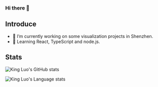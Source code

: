 ### Hi there 👋


## Introduce
- 🔭 I’m currently working on some visualization projects in Shenzhen.
- 🌱 Learning React, TypeScript and node.js.

## Stats

![King Luo's GitHub stats](https://github-readme-stats.vercel.app/api?username=xyyxlq&show_icons=true&theme=solarized-light)
<!-- &icon_color=0366d6&text_color=24292e&bg_color=ffffff&hide_title=false) -->

![King Luo's Language stats](https://github-readme-stats.vercel.app/api/top-langs/?username=xyyxlq&layout=compact)


<!--

**xyyxlq/xyyxlq** is a ✨ _special_ ✨ repository because its `README.md` (this file) appears on your GitHub profile.

Here are some ideas to get you started:

- 🔭 I’m currently working on ...
- 🌱 I’m currently learning ...
- 👯 I’m looking to collaborate on ...
- 🤔 I’m looking for help with ...
- 💬 Ask me about ...
- 📫 How to reach me: ...
- 😄 Pronouns: ...
- ⚡ Fun fact: ...
-->
